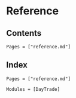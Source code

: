 # Reference

## Contents

```@contents
Pages = ["reference.md"]
```

## Index

```@index
Pages = ["reference.md"]
```

```@autodocs
Modules = [DayTrade]
```